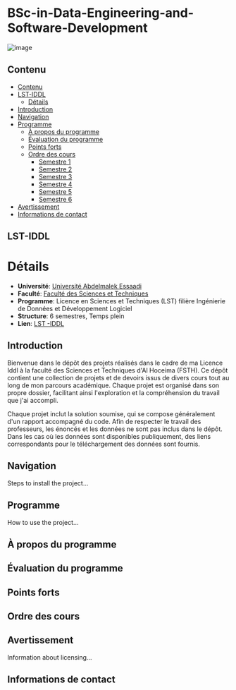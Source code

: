 # BSc-in-Data-Engineering-and-Software-Development
![image](https://github.com/almasstudyjourney/BSc-in-Data-Engineering-and-Software-Development/blob/main/Banner.png)

## Contenu
- [Contenu](#Table_des_matières)
- [LST-IDDL](#LST_en_Ingénierie_de_données_et_développement_logiciel)
   - [Détails](#Détails)
- [Introduction](#Introduction)
- [Navigation](#navigation)
- [Programme](#Programme)
   - [À propos du programme](#à-propos-du-programme)
   - [Évaluation du programme](#évaluation-du-programme)
   - [Points forts](#points-forts)
   - [Ordre des cours](#ordre-des-cours)
      - [Semestre 1](#année-1)
      - [Semestre 2](#année-2)
      - [Semestre 3](#année-2)
      - [Semestre 4](#année-2)
      - [Semestre 5](#année-2)
      - [Semestre 6](#année-2)
- [Avertissement](#avertissement)
- [Informations de contact](#informations-de-contact)

## LST-IDDL
# Détails 
* **Université**: [Université Abdelmalek Essaadi](https://www.uae.ac.ma/)
* **Faculté**: [Faculté des Sciences et Techniques](https://fsth.ma/)
* **Programme**: Licence en Sciences et Techniques (LST) filière Ingénierie de Données et Développement Logiciel
* **Structure**: 6 semestres, Temps plein
* **Lien**: [LST -IDDL](https://fsth.ma/upload/docs/22/Depliant-iddl.pdf)
  
## Introduction
Bienvenue dans le dépôt des projets réalisés dans le cadre de ma Licence Iddl à la faculté des Sciences et Techniques d'Al Hoceima (FSTH). Ce dépôt contient une collection de projets et de devoirs issus de divers cours tout au long de mon parcours académique. Chaque projet est organisé dans son propre dossier, facilitant ainsi l'exploration et la compréhension du travail que j'ai accompli.

Chaque projet inclut la solution soumise, qui se compose généralement d'un rapport accompagné du code. Afin de respecter le travail des professeurs, les énoncés et les données ne sont pas inclus dans le dépôt. Dans les cas où les données sont disponibles publiquement, des liens correspondants pour le téléchargement des données sont fournis.

## Navigation
Steps to install the project...

## Programme
How to use the project...
## À propos du programme
## Évaluation du programme
## Points forts
## Ordre des cours


## Avertissement
Information about licensing...
## Informations de contact
